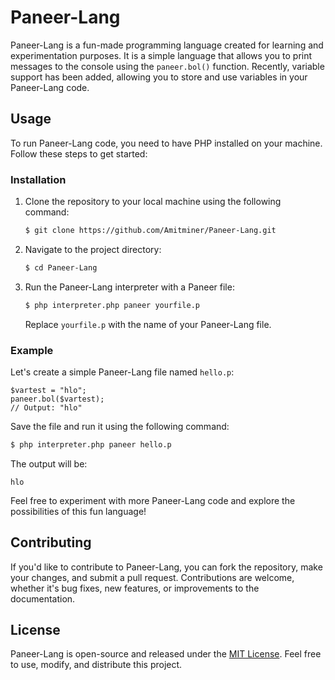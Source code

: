 # Paneer-Lang

Paneer-Lang is a fun-made programming language created for learning and experimentation purposes. It is a simple language that allows you to print messages to the console using the `paneer.bol()` function. Recently, variable support has been added, allowing you to store and use variables in your Paneer-Lang code.

## Usage

To run Paneer-Lang code, you need to have PHP installed on your machine. Follow these steps to get started:

### Installation

1. Clone the repository to your local machine using the following command:

   ```bash
   $ git clone https://github.com/Amitminer/Paneer-Lang.git
   ```

2. Navigate to the project directory:

   ```bash
   $ cd Paneer-Lang
   ```

3. Run the Paneer-Lang interpreter with a Paneer file:

   ```bash
   $ php interpreter.php paneer yourfile.p
   ```

   Replace `yourfile.p` with the name of your Paneer-Lang file.

### Example

Let's create a simple Paneer-Lang file named `hello.p`:

```plaintext
$vartest = "hlo";
paneer.bol($vartest);
// Output: "hlo"
```

Save the file and run it using the following command:

```bash
$ php interpreter.php paneer hello.p
```

The output will be:

```
hlo
```

Feel free to experiment with more Paneer-Lang code and explore the possibilities of this fun language!

## Contributing

If you'd like to contribute to Paneer-Lang, you can fork the repository, make your changes, and submit a pull request. Contributions are welcome, whether it's bug fixes, new features, or improvements to the documentation.

## License

Paneer-Lang is open-source and released under the [MIT License](LICENSE). Feel free to use, modify, and distribute this project.
